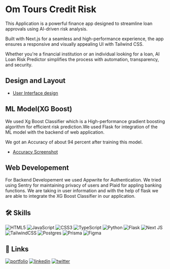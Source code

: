 
# Om Tours Credit Risk 

This Application is a powerful finance app designed to streamline loan approvals using AI-driven risk analysis.

Built with Next.js for a seamless and high-performance experience, the app ensures a responsive and visually appealing UI with Tailwind CSS.

Whether you're a financial institution or an individual looking for a loan, AI Loan Risk Predictor simplifies the process with automation, transparency, and security.


## Design and Layout

 - [User Interface design](https://www.figma.com/design/ReCKO5flwLKMgrO7wcTTXO/March_Cohort?node-id=0-1&p=f&t=s1250GHplaYZJ44t-0)




## ML Model(XG Boost)

We used Xg Boost Classifier which is a High-performance gradient boosting algorithm for efficient risk prediction.We used Flask for integration of the ML model with the backend of web application.

We got an Accuracy of about 94 percent after training this model.
- [Accuracy Screenshot](https://drive.google.com/file/d/1XD7mcUdSVfKjrbV9HnNt1xSq8dQB57sV/view?usp=sharing)

## Web Developement

For Backend Developement we used Appwrite for Authentication. We tried using Sentry for maintaining privacy of users and Plaid for appling banking functions. We are taking in user information and with the help of flask we are able to integrate the XG Boost Classifier in our application.
## 🛠 Skills
![HTML5](https://img.shields.io/badge/html5-%23E34F26.svg?style=for-the-badge&logo=html5&logoColor=white)  ![JavaScript](https://img.shields.io/badge/javascript-%23323330.svg?style=for-the-badge&logo=javascript&logoColor=%23F7DF1E) ![CSS3](https://img.shields.io/badge/css3-%231572B6.svg?style=for-the-badge&logo=css3&logoColor=white) ![TypeScript](https://img.shields.io/badge/typescript-%23007ACC.svg?style=for-the-badge&logo=typescript&logoColor=white) ![Python](https://img.shields.io/badge/python-3670A0?style=for-the-badge&logo=python&logoColor=ffdd54) ![Flask](https://img.shields.io/badge/flask-%23000.svg?style=for-the-badge&logo=flask&logoColor=white)  ![Next JS](https://img.shields.io/badge/Next-black?style=for-the-badge&logo=next.js&logoColor=white) ![TailwindCSS](https://img.shields.io/badge/tailwindcss-%2338B2AC.svg?style=for-the-badge&logo=tailwind-css&logoColor=white) ![Postgres](https://img.shields.io/badge/postgres-%23316192.svg?style=for-the-badge&logo=postgresql&logoColor=white) ![Prisma](https://img.shields.io/badge/Prisma-3982CE?style=for-the-badge&logo=Prisma&logoColor=white)  ![Figma](https://img.shields.io/badge/figma-%23F24E1E.svg?style=for-the-badge&logo=figma&logoColor=white)


## 🔗 Links
[![portfolio](https://img.shields.io/badge/my_portfolio-000?style=for-the-badge&logo=ko-fi&logoColor=white)](https://katherineoelsner.com/)
[![linkedin](https://img.shields.io/badge/linkedin-0A66C2?style=for-the-badge&logo=linkedin&logoColor=white)](https://www.linkedin.com/)
[![twitter](https://img.shields.io/badge/twitter-1DA1F2?style=for-the-badge&logo=twitter&logoColor=white)](https://twitter.com/)

